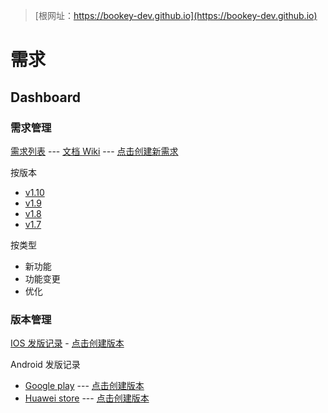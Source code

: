 > [根网址：https://bookey-dev.github.io](https://bookey-dev.github.io)

# 需求

## Dashboard

### 需求管理

[需求列表](https://github.com/bookey-dev/bookey.prd/issues) --- [文档 Wiki](https://github.com/bookey-dev/bookey.prd/wiki) --- [点击创建新需求](https://github.com/bookey-dev/bookey.prd/issues/new?body=%23%23%20%E9%9C%80%E6%B1%82%0A%0A%23%23%23%20%E6%8F%8F%E8%BF%B0%0A%0A%3F%3F%3F%0A%0A%23%23%23%20%E5%A4%87%E6%B3%A8%0A%0A%3F%3F%3F%0A)

按版本

- [v1.10](https://github.com/bookey-dev/bookey.prd/projects/24)
- [v1.9](https://github.com/bookey-dev/bookey.prd/projects/20)
- [v1.8](https://github.com/bookey-dev/bookey.prd/projects/13)
- [v1.7](https://github.com/bookey-dev/bookey.prd/projects/12)

按类型

- 新功能
- 功能变更
- 优化

### 版本管理

[IOS 发版记录](https://github.com/bookey-dev/bookey.prd/issues?q=label%3A"releases%3A+ios"+) - [点击创建版本](https://github.com/bookey-dev/bookey.prd/issues/new?labels=releases%3A+ios)

Android 发版记录

- [Google play](https://github.com/bookey-dev/bookey.prd/issues?q=label%3A"releases%3A+google"+) --- [点击创建版本](https://github.com/bookey-dev/bookey.prd/issues/new?labels=releases%3A+google)
- [Huawei store](https://github.com/bookey-dev/bookey.prd/issues?q=label%3A"releases%3A+huawei"+) --- [点击创建版本](https://github.com/bookey-dev/bookey.prd/issues/new?labels=releases%3A+huawei)

